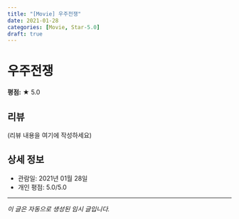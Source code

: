 ```yaml
---
title: "[Movie] 우주전쟁"
date: 2021-01-28
categories: [Movie, Star-5.0]
draft: true
---
```


# 우주전쟁

**평점:** ★ 5.0

## 리뷰

(리뷰 내용을 여기에 작성하세요)

## 상세 정보

- 관람일: 2021년 01월 28일
- 개인 평점: 5.0/5.0

---

*이 글은 자동으로 생성된 임시 글입니다.*
